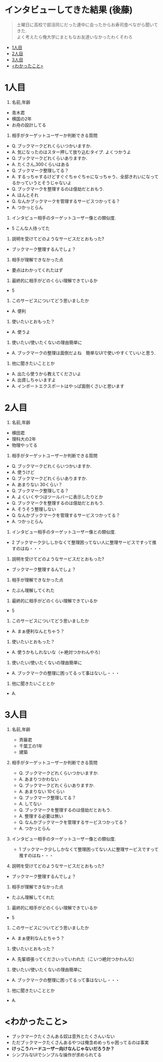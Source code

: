# インタビューしてきた結果 (後藤)

> 土曜日に高校で部活同じだった連中に会ったからお寿司食べながら聞いてきた.  
> よく考えたら俺大学にまともなお友達いなかったわくそわろ

<!-- START doctoc generated TOC please keep comment here to allow auto update -->
<!-- DON'T EDIT THIS SECTION, INSTEAD RE-RUN doctoc TO UPDATE -->


- [1人目](#1%E4%BA%BA%E7%9B%AE)
- [2人目](#2%E4%BA%BA%E7%9B%AE)
- [3人目](#3%E4%BA%BA%E7%9B%AE)
- [<わかったこと>](#%E3%82%8F%E3%81%8B%E3%81%A3%E3%81%9F%E3%81%93%E3%81%A8)

<!-- END doctoc generated TOC please keep comment here to allow auto update -->

# 1人目
1. 名前,年齢
  * 青木君
  * 横国の2年
  * お舟の設計してる

1. 相手がターゲットユーザーか判断できる質問
  * Q. ブックマークどれくらいつかいますか.
  * A. 気になったのはスター押して放り込むタイプ. よくつかうよ
  * Q. ブックマークどれくらいありますか.
  * A. たくさん,300くらいはある
  * Q. ブックマーク整理してる？
  * A. するっちゃするけどすぐぐちゃぐちゃになっちゃう、全部きれいになってるかっていうとそうじゃないよ
  * Q. ブックマークを整理するのは億劫だとおもう.
  * A. ほんとそれ
  * Q. なんかブックマークを管理するサービスつかってる？
  * A. つかっとらん  
1. インタビュー相手のターゲットユーザー像との類似度.
  * 5 こんな人待ってた

1. 説明を受けてどのようなサービスだとおもった?
 * ブックマーク整理するんでしょ？
1. 相手が理解できなかった点
 * 要点はわかってくれたはず
1. 最終的に相手がどのくらい理解できているか
 * 5

1. このサービスについてどう思いましたか
 * A. 便利

1. 使いたいとおもった？
 * A. 使うよ
1. 使いたい/使いたくないの理由簡単に
 * A. ブックマークの整理は面倒だよね　簡単なUIで使いやすくていいと思う.

1. 他に聞きたいこととか
 * A. 出たら使うから教えてくださいよ
 * A. 出資しちゃいますよ
 * A. インポートエクスポートはやっぱ面倒くさいと思います

# 2人目
1. 名前,年齢
  * 横田君
  * 理科大の2年
  * 物理やってる

1. 相手がターゲットユーザーか判断できる質問
  * Q. ブックマークどれくらいつかいますか.
  * A. 使うけど
  * Q. ブックマークどれくらいありますか.
  * A. あまりない 30くらい？
  * Q. ブックマーク整理してる？
  * A. よくいくやつはツールバーに表示したりとか
  * Q. ブックマークを整理するのは億劫だとおもう.
  * A. そうそう整理しない
  * Q. なんかブックマークを管理するサービスつかってる？
  * A. つかっとらん  
1. インタビュー相手のターゲットユーザー像との類似度.
  * 2 ブックマーク少ししかなくて整理困ってない人に整理サービスですって推すのはね・・・

1. 説明を受けてどのようなサービスだとおもった?
 * ブックマーク整理するんでしょ？
1. 相手が理解できなかった点
 * たぶん理解してくれた
1. 最終的に相手がどのくらい理解できているか
 * 5

1. このサービスについてどう思いましたか
 * A. まぁ便利なんとちゃう？

1. 使いたいとおもった？
 * A. 使うかもしれないな（←絶対つかわんやろ）
1. 使いたい/使いたくないの理由簡単に
 * A. ブックマークの整理に困ってるって事はないし・・・

1. 他に聞きたいこととか
 * A.

# 3人目
1. 名前,年齢
   * 斉藤君
   * 千葉工の1年
   * 建築

1. 相手がターゲットユーザーか判断できる質問
   * Q. ブックマークどれくらいつかいますか.
   * A. あまりつかわない
   * Q. ブックマークどれくらいありますか.
   * A. あまりない 10くらい
   * Q. ブックマーク整理してる？
   * A. してない
   * Q. ブックマークを整理するのは億劫だとおもう.
   * A. 整理する必要は無い
   * Q. なんかブックマークを管理するサービスつかってる？
   * A. つかっとらん  
1. インタビュー相手のターゲットユーザー像との類似度.
   * 1 ブックマーク少ししかなくて整理困ってない人に整理サービスですって推すのはね・・・

1. 説明を受けてどのようなサービスだとおもった?
  * ブックマーク整理するんでしょ？
1. 相手が理解できなかった点
  * たぶん理解してくれた
1. 最終的に相手がどのくらい理解できているか
  * 5

1. このサービスについてどう思いましたか
  * A. まぁ便利なんとちゃう？

1. 使いたいとおもった？
  * A. 先輩頑張ってくださいっていわれた（こいつ絶対つかわんな）
1. 使いたい/使いたくないの理由簡単に
  * A. ブックマークの整理に困ってるって事はないし・・・

 1. 他に聞きたいこととか
  * A.


# <わかったこと>
* ブックマークたくさんある奴は意外とたくさんいない
* ただブックマークたくさんあるやつは俺含めめっちゃ困ってるのは事実
* **けっこうハードユーザー向けなんじゃないだろうか？**
* シンプルなUIでシンプルな操作が求められてる
